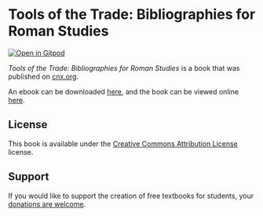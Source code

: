 # Tools of the Trade: Bibliographies for Roman Studies

[![Open in Gitpod](https://gitpod.io/button/open-in-gitpod.svg)](https://gitpod.io/from-referrer/)

_Tools of the Trade: Bibliographies for Roman Studies_ is a book that was published on [cnx.org](https://cnx.org/).

An ebook can be downloaded [here](https://github.com/cnx-user-books/cnxbook-tools-of-the-trade-bibliographies-for-roman-studies/releases/latest), and the book can be viewed online [here](https://github.com/cnx-user-books/cnxbook-tools-of-the-trade-bibliographies-for-roman-studies/releases/latest).

## License
This book is available under the [Creative Commons Attribution License](./LICENSE) license.

## Support
If you would like to support the creation of free textbooks for students, your [donations are welcome](https://riceconnect.rice.edu/donation/support-openstax-banner).
